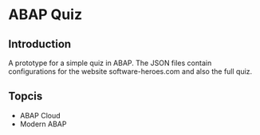 # ABAP Quiz

## Introduction
A prototype for a simple quiz in ABAP. The JSON files contain configurations for the website software-heroes.com and also the full quiz.

## Topcis
- ABAP Cloud
- Modern ABAP
